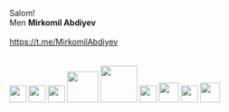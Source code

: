Salom! <br/>
Men <b>Mirkomil Abdiyev</b> <br/>
<br/>
https://t.me/MirkomilAbdiyev
<br><br>
<b></b><br>
<img src="https://cdn-icons-png.flaticon.com/512/1051/1051277.png" width="30">
<img src="https://cdn-icons-png.flaticon.com/512/732/732190.png" width="30">
<img src="https://web-creator.ru/uploads/Page/57/bootstrap.svg" width="30">
<img src="https://cdn.freebiesupply.com/logos/large/2x/mysql-logo-png-transparent.png" width="55">
<img src="https://upload.wikimedia.org/wikipedia/commons/thumb/3/38/SQLite370.svg/1280px-SQLite370.svg.png" width="65">
<img src="https://iconape.com/wp-content/png_logo_vector/git-icon.png" width="30">
<img src="http://steringm.ru/uploads/posts/61a00b89c4e84.png?v0.8.18" width="35">
<img src="https://cdn-icons-png.flaticon.com/512/5968/5968350.png" width="30">
<img src="https://excklusiveit.com/wp-content/themes/excklusiveit/img/django_sites_iVoCwp1.png" width="35">
